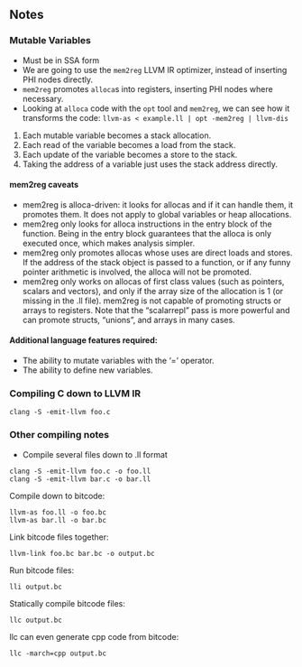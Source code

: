 ## Notes

### Mutable Variables
- Must be in SSA form
- We are going to use the `mem2reg` LLVM IR optimizer, instead of inserting PHI nodes directly.
- `mem2reg` promotes `alloca`s into registers, inserting PHI nodes where necessary.
- Looking at `alloca` code with the `opt` tool and `mem2reg`, we can see how it transforms the code: `llvm-as < example.ll | opt -mem2reg | llvm-dis`

1. Each mutable variable becomes a stack allocation.
2. Each read of the variable becomes a load from the stack.
3. Each update of the variable becomes a store to the stack.
4. Taking the address of a variable just uses the stack address directly.

#### mem2reg caveats
- mem2reg is alloca-driven: it looks for allocas and if it can handle them, it promotes them. It does not apply to global variables or heap allocations.
- mem2reg only looks for alloca instructions in the entry block of the function. Being in the entry block guarantees that the alloca is only executed once, which makes analysis simpler.
- mem2reg only promotes allocas whose uses are direct loads and stores. If the address of the stack object is passed to a function, or if any funny pointer arithmetic is involved, the alloca will not be promoted.
- mem2reg only works on allocas of first class values (such as pointers, scalars and vectors), and only if the array size of the allocation is 1 (or missing in the .ll file). mem2reg is not capable of promoting structs or arrays to registers. Note that the “scalarrepl” pass is more powerful and can promote structs, “unions”, and arrays in many cases.

#### Additional language features required:
- The ability to mutate variables with the ‘=’ operator.
- The ability to define new variables.

### Compiling C down to LLVM IR
`clang -S -emit-llvm foo.c`

### Other compiling notes
- Compile several files down to .ll format

```
clang -S -emit-llvm foo.c -o foo.ll
clang -S -emit-llvm bar.c -o bar.ll
```

Compile down to bitcode:

```
llvm-as foo.ll -o foo.bc
llvm-as bar.ll -o bar.bc
```

Link bitcode files together:

```
llvm-link foo.bc bar.bc -o output.bc
```

Run bitcode files:

```
lli output.bc
```

Statically compile bitcode files:

```
llc output.bc 
```

llc can even generate cpp code from bitcode:

```
llc -march=cpp output.bc
```
